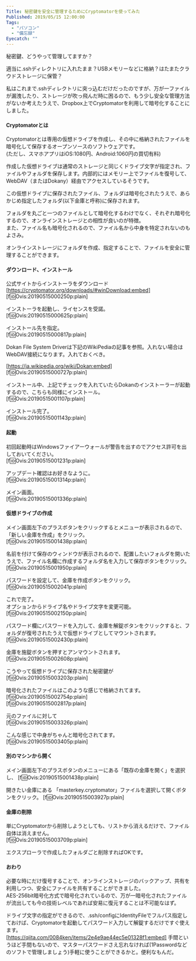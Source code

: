 ```yaml
---
Title: 秘密鍵を安全に管理するためにCryptomatorを使ってみた
Published: 2019/05/15 12:00:00
Tags:
  - "パソコン"
  - "備忘録"
Eyecatch: ""
---
```

秘密鍵、どうやって管理してますか？  

適当に.sshディレクトリに入れたまま？USBメモリーなどに格納？はたまたクラウドストレージに保管？  

私はこれまで.sshディレクトリに突っ込むだけだったのですが、万が一ファイルが漏洩したり、ストレージが吹っ飛んだ時に困るので、もう少し安全な管理方法がないか考えたうえで、Dropbox上でCryptomatorを利用して暗号化することにしました。  





#### Cryptomatorとは  
Cryptomatorとは専用の仮想ドライブを作成し、その中に格納されたファイルを暗号化して保存するオープンソースのソフトウェアです。  
(ただし、スマホアプリはiOS:1080円、Android:1060円の買切有料)  

作成した仮想ドライブは通常のストレージと同じくドライブ文字が指定され、ファイルやフォルダを保存します。内部的にはメモリー上でファイルを復号して、WebDAV（またはDokany）経由でアクセスしているそうです。  

この仮想ドライブに保存されたファイル、フォルダは暗号化されたうえで、あらかじめ指定したフォルダ(以下金庫と呼称)に保存されます。  

フォルダを丸ごと一つのファイルとして暗号化するわけでなく、それぞれ暗号化するので、オンラインストレージとの相性が良いのが特徴。  
また、ファイル名も暗号化されるので、ファイル名から中身を特定されないのもよさみ。  

オンラインストレージにフォルダを作成、指定することで、ファイルを安全に管理することができます。  
#### ダウンロード、インストール  

公式サイトからインストーラをダウンロード  
[https://cryptomator.org/downloads/#winDownload:embed]
[f:id:Ovis:20190515000250p:plain]

インストーラを起動し、ライセンスを受諾。    
[f:id:Ovis:20190515000625p:plain]

インストール先を指定。  
[f:id:Ovis:20190515000817p:plain]

Dokan File System Driverは下記のWikiPediaの記事を参照。入れない場合はWebDAV接続になります。入れておくべき。  

[https://ja.wikipedia.org/wiki/Dokan:embed]  
[f:id:Ovis:20190515000727p:plain]

インストール中、上記でチェックを入れていたらDokanのインストーラーが起動するので、こちらも同様にインストール。  
[f:id:Ovis:20190515001107p:plain]

インストール完了。  
[f:id:Ovis:20190515001143p:plain]  

#### 起動  
初回起動時はWindowsファイアーウォールが警告を出すのでアクセス許可を出しておいてください。  
[f:id:Ovis:20190515001231p:plain]

アップデート確認はお好きなように。  
[f:id:Ovis:20190515001314p:plain]

メイン画面。  
[f:id:Ovis:20190515001336p:plain]

#### 仮想ドライブの作成  
メイン画面左下のプラスボタンをクリックするとメニューが表示されるので、「新しい金庫を作成」をクリック。  
[f:id:Ovis:20190515001438p:plain]

名前を付けて保存のウィンドウが表示されるので、配置したいフォルダを開いたうえで、ファイル名欄に作成するフォルダ名を入力して保存ボタンをクリック。  
[f:id:Ovis:20190515001950p:plain]

パスワードを設定して、金庫を作成ボタンをクリック。  
[f:id:Ovis:20190515002041p:plain]

これで完了。  
オプションからドライブ名やドライブ文字を変更可能。  
[f:id:Ovis:20190515002150p:plain]

パスワード欄にパスワードを入力して、金庫を解錠ボタンをクリックすると、フォルダが復号されたうえで仮想ドライブとしてマウントされます。  
[f:id:Ovis:20190515002430p:plain]

金庫を施錠ボタンを押すとアンマウントされます。  
[f:id:Ovis:20190515002608p:plain]

こうやって仮想ドライブに保存された秘密鍵が  
[f:id:Ovis:20190515003203p:plain]

暗号化されたファイルはこのような感じで格納されてます。  
[f:id:Ovis:20190515002754p:plain]  
[f:id:Ovis:20190515002817p:plain]

元のファイルに対して  
[f:id:Ovis:20190515003326p:plain]

こんな感じで中身がちゃんと暗号化されてます。  
[f:id:Ovis:20190515003405p:plain]

#### 別のマシンから開く  
メイン画面左下のプラスボタンのメニューにある「既存の金庫を開く」を選択し、
[f:id:Ovis:20190515001438p:plain]

開きたい金庫にある 「masterkey.cryptomator」ファイルを選択して開くボタンをクリック。
[f:id:Ovis:20190515003927p:plain]

#### 金庫の削除  
単にCryptomatorから削除しようとしても、リストから消えるだけで、ファイル自体は消えません。  
[f:id:Ovis:20190515003709p:plain]

エクスプローラで作成したフォルダごと削除すればOKです。  


#### おわり  
必要な時にだけ復号することで、オンラインストレージのバックアップ、共有を利用しつつ、安全にファイルを共有することができました。  
AES-256bit暗号化方式で暗号化されているので、万が一暗号化されたファイルが流出しても今の技術レベルであれば安易に復元することは不可能なはず。  

ドライブ文字の指定ができるので、.ssh/configにIdentityFileでフルパス指定しておけば、Cryptomatorを起動してパスワード入力して解錠するだけですぐ使えます。  
[https://qiita.com/0084ken/items/2e4e9ae44ec5e01328f1:embed]
手間というほど手間もないので、マスターパスワードさえ忘れなければ(1Passwordなどのソフトで管理しましょう)手軽に使うことができるかと。便利なもんだ。  
